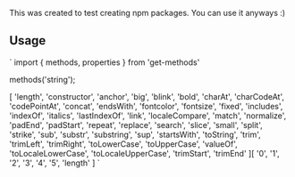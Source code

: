 This was created to test creating npm packages. You can use it anyways :)

## Usage

`
import { methods, properties } from 'get-methods'

methods('string');

[ 'length',
'constructor',
'anchor',
'big',
'blink',
'bold',
'charAt',
'charCodeAt',
'codePointAt',
'concat',
'endsWith',
'fontcolor',
'fontsize',
'fixed',
'includes',
'indexOf',
'italics',
'lastIndexOf',
'link',
'localeCompare',
'match',
'normalize',
'padEnd',
'padStart',
'repeat',
'replace',
'search',
'slice',
'small',
'split',
'strike',
'sub',
'substr',
'substring',
'sup',
'startsWith',
'toString',
'trim',
'trimLeft',
'trimRight',
'toLowerCase',
'toUpperCase',
'valueOf',
'toLocaleLowerCase',
'toLocaleUpperCase',
'trimStart',
'trimEnd' ][ '0', '1', '2', '3', '4', '5', 'length' ]
`
